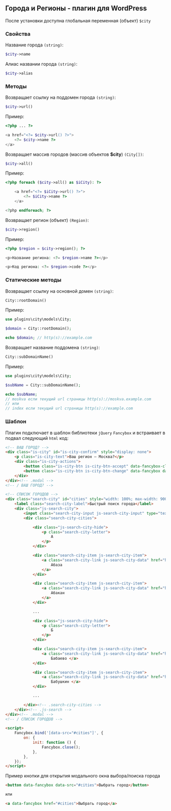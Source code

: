 ## Города и Регионы - плагин для WordPress

После установки доступна глобальная переменная (объект) `$city`

### Свойства

Название города `(string)`:
```php
$city->name
```

Алиас названии города `(string)`:
```php
$city->alias
```

### Методы

Возвращает ссылку на поддомен города `(string)`:
```php
$city->url()
```

Пример:

```php
<?php ... ?>

<a href="<?= $city->url() ?>">
    <?= $city->name ?>
</a>
```

Возвращает массив городов (массив объектов **$city**) `(City[])`:
```php
$city->all()
```

Пример:

```php
<?php foreach ($city->all() as $iCity): ?>

    <a href="<?= $iCity->url() ?>">
        <?= $iCity->name ?>
    </a>

<?php endforeach; ?>
```

Возвращает регион (объект) `(Region)`:
```php
$city->region()
```

Пример:

```php
<?php $region = $city->region(); ?>

<p>Название региона: <?= $region->name ?></p>

<p>Код региона: <?= $region->code ?></p>
```

### Статические методы

Возвращает ссылку на основной домен `(string)`:

```php
City::rootDomain()
```

Пример:

```php
use plugins\city\models\City;

$domain = City::rootDomain();

echo $domain; // http(s)://example.com
```

Возвращает название поддомена `(string)`:

```php
City::subDomainName()
```

Пример:

```php
use plugins\city\models\City;

$subName = City::subDomainName();

echo $subName;
// moskva если текущий url страницы http(s)://moskva.example.com
// или
// index если текущий url страницы http(s)://example.com
```

### Шаблон

Плагин подключает в шаблон библиотеки `jQuery` `Fancybox` и встраивает в подвал следующий `html` код:

```html
<!-- ВАШ ГОРОД? -->
<div class="is-city" id="is-city-confirm" style="display: none">
    <p class="is-city-text">Ваш регион — Москва?</p>
    <div class="is-city-actions">
        <button class="is-city-btn is-city-btn-accept" data-fancybox-close>Всё верно</button>
        <button class="is-city-btn is-city-btn-change" data-fancybox data-src="#cities">Выбрать другой</button>
    </div>
</div><!-- .modal -->
<!-- / ВАШ ГОРОД? -->

<!-- СПИСОК ГОРОДОВ -->
<div class="search-city" id="cities" style="width: 100%; max-width: 900px; display: none">
    <label class="search-city-label">Быстрый поиск города</label>
    <div class="js-search-city">
        <input class="search-city-input js-search-city-input" type="text" placeholder="Введите название своего города">
        <div class="search-city-cities">

            <div class="js-search-city-hide">
                <p class="search-city-letter">
                    А
                </p>
            </div>

            <div class="search-city-item js-search-city-item">
                <a class="search-city-link js-search-city-data" href="http(s)://abaza.example.com">
                    Абаза
                </a>
            </div>

            <div class="search-city-item js-search-city-item">
                <a class="search-city-link js-search-city-data" href="http(s)://abakan.example.com">
                    Абакан
                </a>
            </div>

            ...

            <div class="js-search-city-hide">
                <p class="search-city-letter">
                    Б
                </p>
            </div>

            <div class="search-city-item js-search-city-item">
                <a class="search-city-link js-search-city-data" href="http(s)://babaevo.example.com">
                    Бабаево </a>
            </div>

            <div class="search-city-item js-search-city-item">
                <a class="search-city-link js-search-city-data" href="http(s)://babushkin.example.com">
                    Бабушкин </a>
            </div>

            ...

        </div><!-- .search-city-cities -->
    </div><!-- .js-search -->
</div><!-- .modal -->
<!-- / СПИСОК ГОРОДОВ -->

<script>
    Fancybox.bind('[data-src="#cities"]', {
        on: {
            init: function () {
                Fancybox.close();
            },
        },
    });
</script>
```

Пример кнопки для открытия модального окна выбора/поиска города

```html
<button data-fancybox data-src="#cities">Выбрать город</button>

или

<a data-fancybox href="#cities">Выбрать город</a>
```